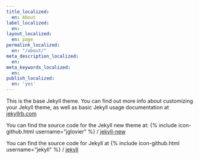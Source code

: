 ```yaml
---
title_localized:
  en: About
label_localized:
  en: 
layout_localized:
  en: page
permalink_localized:
  en: "/about/"
meta_description_localized:
  en: 
meta_keywords_localized:
  en: 
publish_localized:
  en: 'yes'
---
```

This is the base Jekyll theme. You can find out more info about customizing your Jekyll theme, as well as basic Jekyll usage documentation at [jekyllrb.com](http://jekyllrb.com/)

You can find the source code for the Jekyll new theme at:
{% include icon-github.html username="jglovier" %} /
[jekyll-new](https://github.com/jglovier/jekyll-new)

You can find the source code for Jekyll at
{% include icon-github.html username="jekyll" %} /
[jekyll](https://github.com/jekyll/jekyll)
